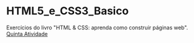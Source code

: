 # HTML5_e_CSS3_Basico
Exercícios do livro "HTML &amp; CSS: aprenda como construir páginas web".
<a href="https://roger-snts.github.io/quintaAtividade.html">Quinta Atividade</a>
